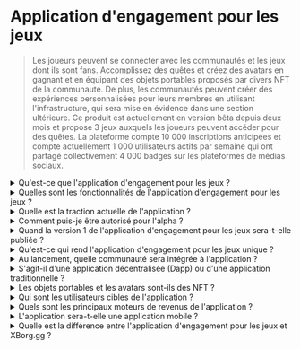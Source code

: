 # Application d'engagement pour les jeux

> Les joueurs peuvent se connecter avec les communautés et les jeux dont ils sont fans. Accomplissez des quêtes et créez des avatars en gagnant et en équipant des objets portables proposés par divers NFT de la communauté. De plus, les communautés peuvent créer des expériences personnalisées pour leurs membres en utilisant l'infrastructure, qui sera mise en évidence dans une section ultérieure. Ce produit est actuellement en version bêta depuis deux mois et propose 3 jeux auxquels les joueurs peuvent accéder pour des quêtes. La plateforme compte 10 000 inscriptions anticipées et compte actuellement 1 000 utilisateurs actifs par semaine qui ont partagé collectivement 4 000 badges sur les plateformes de médias sociaux.

<details>

<summary>Qu'est-ce que l'application d'engagement pour les jeux ?</summary>

L'application d'engagement pour les jeux est une application qui permet aux jeux et aux communautés d'être plus proches de leurs fans et d'augmenter leur engagement.

* **Pour les joueurs :** c'est une application qui leur permet de rester connectés à leurs jeux et communautés préférés.
* **Pour les jeux :** elle crée des défis amusants que les joueurs peuvent relever en jeu et partager avec leurs amis, et les joueurs sont récompensés pour leurs réalisations.
* **Pour les communautés :** elle propose des défis liés à leur groupe, et les joueurs gagnent des objets portables spéciaux pour personnaliser leurs avatars.

C'est une solution simple et pratique pour maintenir les joueurs engagés et enthousiastes.

</details>

<details>

<summary>Quelles sont les fonctionnalités de l'application d'engagement pour les jeux ?</summary>

* Créer et rejoindre des communautés
* Créer des quêtes uniques basées sur les plateformes sociales et les jeux (Twitter, Discord, Twitch, soumission manuelle et tous les jeux pris en charge)
* Associer le succès de la quête à un objet portable unique
* Créer un avatar unique avec plusieurs caractéristiques et objets portables
* Lâcher des objets portables en échange d'un frais

</details>

<details>

<summary>Quelle est la traction actuelle de l'application ?</summary>

L'alpha de l'application a rassemblé **10 000** utilisateurs uniques avec plus de **30 000** quêtes accomplies. L'application prend en charge les jeux Web3 et Web2, avec actuellement **Ev.io**, **Dota2** et **CSGO**. D'autres jeux seront intégrés.

</details>

<details>

<summary>Comment puis-je être autorisé pour l'alpha ?</summary>

Le processus de mise sur liste blanche pour l'alpha est terminé.

</details>

<details>

<summary>Quand la version 1 de l'application d'engagement pour les jeux sera-t-elle publiée ?</summary>

Aux alentours du deuxième trimestre 2023.

</details>

<details>

<summary>Qu'est-ce qui rend l'application d'engagement pour les jeux unique ?</summary>

* Moteur de quêtes en jeu
* Inventaire d'avatars et objets portables

</details>

<details>

<summary>Au lancement, quelle communauté sera intégrée à l'application ?</summary>

L'équipe BDS sera la première communauté. XBorg a sécurisé et annoncera d'autres partenariats avec des équipes d'esports de premier plan.

</details>

<details>

<summary>S'agit-il d'une application décentralisée (Dapp) ou d'une application traditionnelle ?</summary>

L'application est un hybride Web3, ce qui signifie que l'expérience utilisateur sera la même que l'utilisateur utilise une authentification Web2 ou Web3. Cependant, si les utilisateurs optent pour Web3, ils conserveront la propriété de leurs actifs (objets portables, avatars).

</details>

<details>

<summary>Les objets portables et les avatars sont-ils des NFT ?</summary>

Oui, les objets portables sont des NFT transférables, tandis que l'avatar est un NFT non transférable.

</details>

<details>

<summary>Qui sont les utilisateurs cibles de l'application ?</summary>

Pour les **utilisateurs**, les joueurs qui s'intéressent aux sports électroniques ou les joueurs qui sont fans de communautés ou de jeux spécifiques.

Pour les **communautés**, les équipes d'esports et les communautés d'influenceurs.

</details>

<details>

<summary>Quels sont les principaux moteurs de revenus de l'application ?</summary>

* Abonnements des utilisateurs
* Lâchers d'objets portables
* Frais d'échange d'objets portables

</details>

<details>

<summary>L'application sera-t-elle une application mobile ?</summary>

Initialement, non. Mais nous avons l'intention de la lancer sur mobile dans les versions ultérieures.

</details>

<details>

<summary>Quelle est la différence entre l'application d'engagement pour les jeux et XBorg.gg ?</summary>

L'application d'engagement pour les jeux est hébergée sous le domaine **xborg.gg**.

</details>